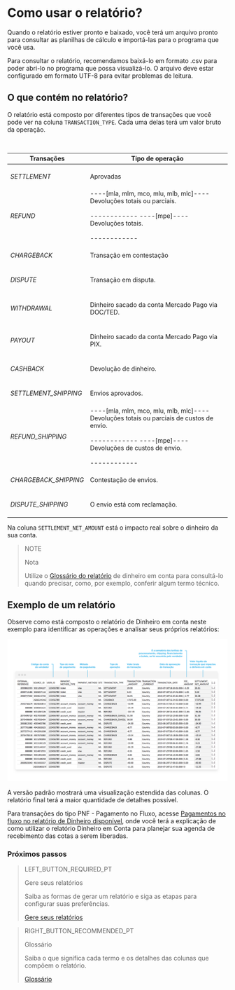 
# Como usar o relatório?

Quando o relatório estiver pronto e baixado, você terá um arquivo pronto para consultar as planilhas de cálculo e importá-las para o programa que você usa.

Para consultar o relatório, recomendamos baixá-lo em formato .csv para poder abri-lo no programa que possa visualizá-lo. O arquivo deve estar configurado em formato UTF-8 para evitar problemas de leitura. 

## O que contém no relatório?

O relatório está composto por diferentes tipos de transações que você pode ver na coluna `TRANSACTION_TYPE`. Cada uma delas terá um valor bruto da operação.

<br/>

| Transações | Tipo de operação |
| --- | --- |
| *SETTLEMENT* |<br/> Aprovadas<br/><br/>|
| *REFUND* | ----[mla, mlm, mco, mlu, mlb, mlc]---- <br/> Devoluções totais ou parciais.<br/><br/> ------------ ----[mpe]---- <br/> Devoluções totais.<br/><br/> ------------ |
| *CHARGEBACK* | <br/>Transação em contestação<br/><br/> |
| *DISPUTE* |<br/> Transação em disputa.<br/><br/>|
| *WITHDRAWAL* | <br/>Dinheiro sacado da conta Mercado Pago via DOC/TED.<br/><br/>|
| *PAYOUT* | <br/>Dinheiro sacado da conta Mercado Pago via PIX.<br/><br/>|
| *CASHBACK* | <br/> Devolução de dinheiro.<br/><br/> |
| *SETTLEMENT_SHIPPING* | <br/> Envios aprovados.<br/><br/> |
| *REFUND_SHIPPING* | ----[mla, mlm, mco, mlu, mlb, mlc]---- <br/> Devoluções totais ou parciais de custos de envio.<br/><br/> ------------ ----[mpe]---- <br/> Devoluções de custos de envio.<br/><br/> ------------|
| *CHARGEBACK_SHIPPING* | <br/> Contestação de envios.<br/><br/> |
| *DISPUTE_SHIPPING* | <br/> O envio está com reclamação.<br/><br/> |


Na coluna `SETTLEMENT_NET_AMOUNT` está o impacto real sobre o dinheiro da sua conta.

> NOTE
>
> Nota
>
> Utilize o [Glossário do relatório](https://www.mercadopago[FAKER][URL][DOMAIN]/developers/pt/guides/manage-account/reports/account-money/glossary) de dinheiro em conta para consultá-lo quando precisar, como, por exemplo, conferir algum termo técnico.

## Exemplo de um relatório

Observe como está composto o relatório de Dinheiro em conta neste exemplo para identificar as operações e analisar seus próprios relatórios:

![Reporte de dinero en cuenta Ejemplos Mercado Pago](/images/manage-account/reports/example-settlement-pt.png)

A versão padrão mostrará uma visualização estendida das colunas. O relatório final terá a maior quantidade de detalhes possível.

Para transações do tipo PNF - Pagamento no Fluxo, acesse [Pagamentos no fluxo no relatório de Dinheiro disponível](https://www.mercadopago[FAKER][URL][DOMAIN]/developers/pt/guides/manage-account/reports/extra/pnf-bank), onde você terá a explicação de como utilizar o relatório Dinheiro em Conta para planejar sua agenda de recebimento das cotas  a serem liberadas.


### Próximos passos

> LEFT_BUTTON_REQUIRED_PT
>
> Gere seus relatórios
>
> Saiba as formas de gerar um relatório e siga as etapas para configurar suas preferências.
>
> [Gere seus relatórios](https://www.mercadopago[FAKER][URL][DOMAIN]/developers/pt/guides/manage-account/reports/account-money/generate)

> RIGHT_BUTTON_RECOMMENDED_PT
>
> Glossário
>
> Saiba o que significa cada termo e os detalhes das colunas que compõem o relatório.
>
> [Glossário](https://www.mercadopago[FAKER][URL][DOMAIN]/developers/pt/guides/manage-account/reports/account-money/glossary)
